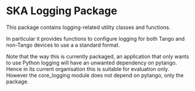 # SKA Logging Package

This package contains logging-related utility classes and
functions.

In particular it provides functions to configure logging for
both Tango and non-Tango devices to use a a standard format.

Note that the way this is currently packaged, an application
that only wants to use Python logging will have an unwanted
dependency on pytango. Hence in its current organisation this
is suitable for evaluation only. However the core_logging
module does not depend on pytango, only the package.

